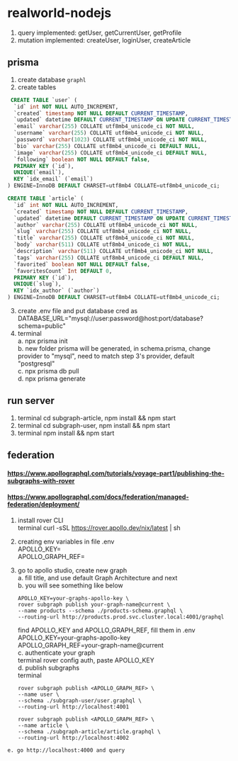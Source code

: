 # realworld-nodejs
1. query implemented: getUser, getCurrentUser, getProfile
2. mutation implemented: createUser, loginUser, createArticle

## prisma
1. create database `graphl`
2. create tables
```sql
 CREATE TABLE `user` (
  `id` int NOT NULL AUTO_INCREMENT,
  `created` timestamp NOT NULL DEFAULT CURRENT_TIMESTAMP,
  `updated` datetime DEFAULT CURRENT_TIMESTAMP ON UPDATE CURRENT_TIMESTAMP,
  `email` varchar(255) COLLATE utf8mb4_unicode_ci NOT NULL,
  `username` varchar(255) COLLATE utf8mb4_unicode_ci NOT NULL,
  `password` varchar(1023) COLLATE utf8mb4_unicode_ci NOT NULL,
  `bio` varchar(255) COLLATE utf8mb4_unicode_ci DEFAULT NULL,
  `image` varchar(255) COLLATE utf8mb4_unicode_ci DEFAULT NULL,
  `following` boolean NOT NULL DEFAULT false,
  PRIMARY KEY (`id`),
  UNIQUE(`email`),
  KEY `idx_email` (`email`)
) ENGINE=InnoDB DEFAULT CHARSET=utf8mb4 COLLATE=utf8mb4_unicode_ci;
```
```sql
CREATE TABLE `article` (
  `id` int NOT NULL AUTO_INCREMENT,
  `created` timestamp NOT NULL DEFAULT CURRENT_TIMESTAMP,
  `updated` datetime DEFAULT CURRENT_TIMESTAMP ON UPDATE CURRENT_TIMESTAMP,
  `author` varchar(255) COLLATE utf8mb4_unicode_ci NOT NULL,
  `slug` varchar(255) COLLATE utf8mb4_unicode_ci NOT NULL,
  `title` varchar(255) COLLATE utf8mb4_unicode_ci NOT NULL,
  `body` varchar(511) COLLATE utf8mb4_unicode_ci NOT NULL,
  `description` varchar(511) COLLATE utf8mb4_unicode_ci NOT NULL,
  `tags` varchar(255) COLLATE utf8mb4_unicode_ci DEFAULT NULL,
  `favorited` boolean NOT NULL DEFAULT false,
  `favoritesCount` Int DEFAULT 0,
  PRIMARY KEY (`id`),
  UNIQUE(`slug`),
  KEY `idx_author` (`author`)
) ENGINE=InnoDB DEFAULT CHARSET=utf8mb4 COLLATE=utf8mb4_unicode_ci;
```

3. create .env file and put database cred as\
   DATABASE_URL="mysql://user:password@host:port/database?schema=public"
4. terminal\
   a. npx prisma init\
   b. new folder prisma will be generated, in schema.prisma, change provider to "mysql", need to match step 3's provider, default "postgresql"\
   c. npx prisma db pull\
   d. npx prisma generate

## run server
 1. terminal cd subgraph-article, npm install && npm start
 2. terminal cd subgraph-user, npm install && npm start
 3. terminal npm install && npm start

## federation
#### https://www.apollographql.com/tutorials/voyage-part1/publishing-the-subgraphs-with-rover
#### https://www.apollographql.com/docs/federation/managed-federation/deployment/
  1. install rover CLI\
     terminal curl -sSL https://rover.apollo.dev/nix/latest | sh
  2. creating env variables in file .env\
     APOLLO_KEY=\
     APOLLO_GRAPH_REF=
  3. go to apollo studio, create new graph\
     a. fill title, and use default Graph Architecture and next\
     b. you will see something like below
        ```
        APOLLO_KEY=your-graphs-apollo-key \
        rover subgraph publish your-graph-name@current \
        --name products --schema ./products-schema.graphql \
        --routing-url http://products.prod.svc.cluster.local:4001/graphql
        ```

        find APOLLO_KEY and APOLLO_GRAPH_REF, fill them in .env\
        APOLLO_KEY=your-graphs-apollo-key\
        APOLLO_GRAPH_REF=your-graph-name@current\
     c. authenticate your graph\
        terminal rover config auth, paste APOLLO_KEY\
     d. publish subgraphs\
        terminal
        ```
        rover subgraph publish <APOLLO_GRAPH_REF> \
        --name user \
        --schema ./subgraph-user/user.graphql \
        --routing-url http://localhost:4001
        ```
        ```
        rover subgraph publish <APOLLO_GRAPH_REF> \
        --name article \
        --schema ./subgraph-article/article.graphql \
        --routing-url http://localhost:4002
        ```
    e. go http://localhost:4000 and query